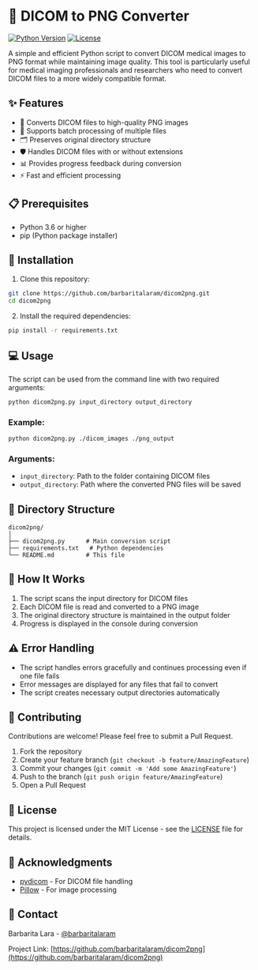 # 🏥 DICOM to PNG Converter

[![Python Version](https://img.shields.io/badge/python-3.6%2B-blue.svg)](https://www.python.org/downloads/)
[![License](https://img.shields.io/badge/license-MIT-green.svg)](https://github.com/barbaritalaram/dicom2png/blob/main/LICENSE)

A simple and efficient Python script to convert DICOM medical images to PNG format while maintaining image quality. This tool is particularly useful for medical imaging professionals and researchers who need to convert DICOM files to a more widely compatible format.

## ✨ Features

- 🔄 Converts DICOM files to high-quality PNG images
- 📁 Supports batch processing of multiple files
- 🗂️ Preserves original directory structure
- 🛡️ Handles DICOM files with or without extensions
- 📊 Provides progress feedback during conversion
- ⚡ Fast and efficient processing

## 📋 Prerequisites

- Python 3.6 or higher
- pip (Python package installer)

## 🚀 Installation

1. Clone this repository:
```bash
git clone https://github.com/barbaritalaram/dicom2png.git
cd dicom2png
```

2. Install the required dependencies:
```bash
pip install -r requirements.txt
```

## 💻 Usage

The script can be used from the command line with two required arguments:

```bash
python dicom2png.py input_directory output_directory
```

### Example:
```bash
python dicom2png.py ./dicom_images ./png_output
```

### Arguments:
- `input_directory`: Path to the folder containing DICOM files
- `output_directory`: Path where the converted PNG files will be saved

## 📁 Directory Structure

```
dicom2png/
│
├── dicom2png.py      # Main conversion script
├── requirements.txt   # Python dependencies
└── README.md         # This file
```

## 🔧 How It Works

1. The script scans the input directory for DICOM files
2. Each DICOM file is read and converted to a PNG image
3. The original directory structure is maintained in the output folder
4. Progress is displayed in the console during conversion

## ⚠️ Error Handling

- The script handles errors gracefully and continues processing even if one file fails
- Error messages are displayed for any files that fail to convert
- The script creates necessary output directories automatically

## 🤝 Contributing

Contributions are welcome! Please feel free to submit a Pull Request.

1. Fork the repository
2. Create your feature branch (`git checkout -b feature/AmazingFeature`)
3. Commit your changes (`git commit -m 'Add some AmazingFeature'`)
4. Push to the branch (`git push origin feature/AmazingFeature`)
5. Open a Pull Request

## 📝 License

This project is licensed under the MIT License - see the [LICENSE](https://github.com/barbaritalaram/dicom2png/blob/main/LICENSE) file for details.

## 🙏 Acknowledgments

- [pydicom](https://github.com/pydicom/pydicom) - For DICOM file handling
- [Pillow](https://github.com/python-pillow/Pillow) - For image processing

## 📧 Contact

Barbarita Lara - [@barbaritalaram](https://github.com/barbaritalaram)

Project Link: [https://github.com/barbaritalaram/dicom2png](https://github.com/barbaritalaram/dicom2png) 

